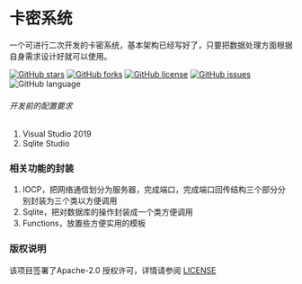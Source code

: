 # 卡密系统
一个可进行二次开发的卡密系统，基本架构已经写好了，只要把数据处理方面根据自身需求设计好就可以使用。
<!-- PROJECT SHIELDS -->

[![GitHub stars](https://img.shields.io/github/stars/miirnigs/Authorisation-System)](https://github.com/miirnigs/Authorisation-System/stargazers)
[![GitHub forks](https://img.shields.io/github/forks/miirnigs/Authorisation-System?color=%23FFFF00)](https://github.com/miirnigs/Authorisation-System/network)
[![GitHub license](https://img.shields.io/github/license/miirnigs/Authorisation-System?color=%23A52A2A)](https://github.com/miirnigs/Authorisation-System/blob/Main/LICENSE)
[![GitHub issues](https://img.shields.io/github/issues/miirnigs/Authorisation-System?color=%09%23FFA500)](https://github.com/miirnigs/Authorisation-System/issues)
![GitHub language](https://img.shields.io/badge/language-C%2B%2B-lightgrey)

###### 开发前的配置要求
1. Visual Studio 2019
2. Sqlite Studio

### 相关功能的封装
1. IOCP，把网络通信划分为服务器，完成端口，完成端口回传结构三个部分分别封装为三个类以方便调用
2. Sqlite，把对数据库的操作封装成一个类方便调用
3. Functions，放置些方便实用的模板

### 版权说明
该项目签署了Apache-2.0 授权许可，详情请参阅 [LICENSE](https://github.com/miirnigs/Authorisation-System/blob/Main/LICENSE)

